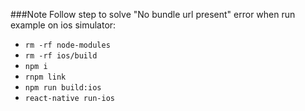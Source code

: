 ###Note
Follow step to solve "No bundle url present" error when run example on ios simulator:
* `rm -rf node-modules`
* `rm -rf ios/build` 
* `npm i`
* `rnpm link`
* `npm run build:ios`
* `react-native run-ios`